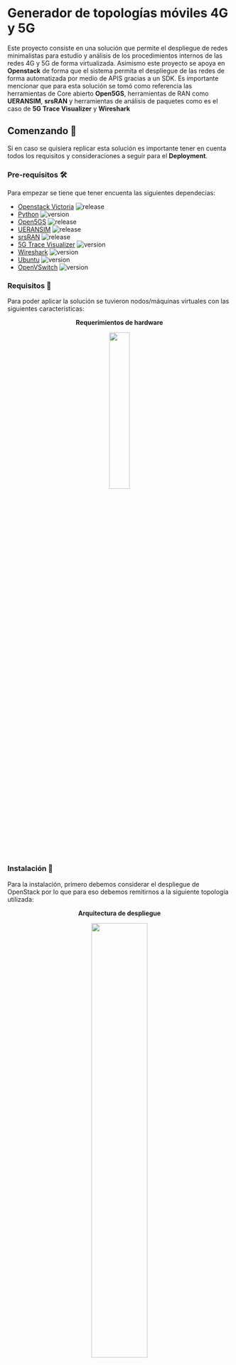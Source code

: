 # Generador de topologías móviles 4G y 5G

Este proyecto consiste en una solución que permite el despliegue de redes minimalistas para estudio y análisis de los procedimientos internos de las redes 4G y 5G 
de forma virtualizada. Asimismo este proyecto se apoya en **Openstack** de forma que el sistema permita el despliegue de las redes de forma automatizada por medio de 
APIS gracias a un SDK. Es importante mencionar que para esta solución se tomó como referencia las herramientas de Core abierto **Open5GS**, herramientas de RAN
como **UERANSIM**,  **srsRAN** y herramientas de análisis de paquetes como es el caso de **5G Trace Visualizer** y **Wireshark**

## Comenzando 🚀

Si en caso se quisiera replicar esta solución es importante tener en cuenta todos los requisitos y consideraciones a seguir para el **Deployment**.


### Pre-requisitos 🛠️

Para empezar se tiene que tener encuenta las siguientes dependecias:

- [Openstack Victoria](https://www.openstack.org/software/victoria/) ![release](https://img.shields.io/badge/version-22.3.0%25-blue)
- [Python](https://www.python.org/downloads/release/python-380/) ![version](https://img.shields.io/badge/version-3.8-blue)
- [Open5GS](https://open5gs.org/open5gs/docs/) ![release](https://img.shields.io/badge/release-2.6.6-blue)
- [UERANSIM](https://github.com/aligungr/UERANSIM) ![release](https://img.shields.io/badge/release-3.2.6-blue)
- [srsRAN](https://www.srslte.com/) ![release](https://img.shields.io/badge/release-23.10-blue)
- [5G Trace Visualizer](https://github.com/telekom/5g-trace-visualizer) ![version](https://img.shields.io/badge/latest-blue)
- [Wireshark](https://www.wireshark.org/docs/relnotes/) ![version](https://img.shields.io/badge/release-4.0.14-blue)
- [Ubuntu](https://releases.ubuntu.com/) ![version](https://img.shields.io/badge/release-20.04LTS-blue)
- [OpenVSwitch](https://docs.openvswitch.org/en/latest/faq/releases/) ![version](https://img.shields.io/badge/release-3.0-blue)

### Requisitos 📘
Para poder aplicar la solución se tuvieron nodos/máquinas virtuales con las siguientes características:
<p align="center"><b>Requerimientos de hardware</b></p>
<p align="center"><img src="https://github.com/AgustinVizcarra/MobileSystemTopologyGenerator/assets/92816809/8bd6b400-cb1b-4e8e-ae33-e9f34326755e" width="30%" height="30%" /></p>

### Instalación 🔧

Para la instalación, primero debemos considerar el despliegue de OpenStack por lo que para eso debemos remitirnos a la siguiente topología utilizada:
<p align="center"><b>Arquitectura de despliegue</b></p>
<p align="center"><img src="https://github.com/AgustinVizcarra/MobileSystemTopologyGenerator/assets/92816809/978c089c-886f-45a2-bbd0-72a828a56a68" width="50%" height="50%" /></p> 

Para seguir con la instalación de esta topología puede apoyarse en la [documentación oficial de Openstack](https://docs.openstack.org/install-guide/) o haciendo consulta al siguiente
a los siguientes pasos en resumido:

- Anadir el repositorio correspondiente a la version usada en el curso ([ref](https://docs.openstack.org/install-guide/environment-packages-ubuntu.html)) e instalar el
cliente openstack de la siguiente forma:
  ```
  # add-apt-repository cloud-archive:victoria
  # apt install python3-openstackclient
  ```
- Base de datos - [MariaDB](https://docs.openstack.org/install-guide/environment-sql-database-ubuntu.html).
- Message Queue - [RabbitMQ](https://docs.openstack.org/install-guide/environment-messaging-ubuntu.html).
- Cache - [Memcached](https://docs.openstack.org/install-guide/environment-memcached-ubuntu.html).
- Key-value Store - [Etcd](https://docs.openstack.org/install-guide/environment-etcd-ubuntu.html).
- Identity - [Keystone](https://docs.openstack.org/keystone/victoria/install/). 
- Image - [Glance](https://docs.openstack.org/glance/victoria/install/).
- Compute - [Nova](https://docs.openstack.org/nova/victoria/install/).
- Networking - [Neutron](https://docs.openstack.org/neutron/victoria/install/), uso de OvS para redes [provider](https://docs.openstack.org/neutron/victoria/admin/deploy-ovs-provider.html#deploy-ovs-provider).
- Dashboard - [Horizon](https://docs.openstack.org/horizon/victoria/install/).

_Teniendo una topología como la siguiente:_

<p align="center"><img src="https://github.com/AgustinVizcarra/MobileSystemTopologyGenerator/assets/92816809/045d25c0-4f79-4c8b-9eef-060d770e8faf" width="50%" height="50%" /></p> 

_Con la topología ya funcional deberá considerar importar las imágenes (de Core y RAN) usando glance y guardarlas en el repositorio para que Openstack pueda acceder a ellas_

```
openstack image create --public \
--disk-format qcow2 --container-format bare \
--file <IMAGE_FILE> --property <IMAGE_METADATA> <NAME>
```
_Ahora para que esta imagen se encuentre disponible y la solución pueda acceder a ellas deberá realizar lo siguiente_
```
openstack image set --public IMAGE_ID
```
> [!IMPORTANT]
> Deberá primero hacer un listado de las imágenes importadas y luego deberá seleccionar el **IMAGE_ID** correspondiente a la imagen que quiera seleccionar
## Integración de OpenStack con el SDK ⚙️

_Para que pueda funcionar el despliegue automatizado vía APIS se debe considerar realizas las siguientes modificaciones en el SDK para que este funcione de forma correcta:_
1. En el archivo **Nova.py**
```
## En la declaración de parámetros del cliente Nova
def __init__(self, auth_token,username, password):
        # Cambiar URL
        self.auth_url = "http://<DIRECCIÓN_IP_CONTROLADOR>:5000/v3" ## Keystone
        self.auth_token = auth_token
        self.username = username
        self.password = password
        self.IdProject = None  # Agregar propiedad IdProject
        self.nova_url = "http://<DIRECCIÓN_IP_CONTROLADOR>:8774" ## Nova
        self.headers = {
            'Content-Type': 'application/json',
            'X-Auth-Token': self.auth_token
        }
        ## cambiar<
        self.providerNetworkID = "<SELF_PROVIDER_NETWORK_ID>" ## Self Provider Network (Example:1457923c-6088-46e9-a184-5cd9b8d097d8)
....
def create_instance_with_multiple_networks(self, nombre, flavor_id, imagen_id,keypair_id, security_group_id,networks):
            ....
            ## Tener en cuenta que según la arquitectura la salida se configura vía IPTables, si en su caso no tuviera la misma arquitectura con un GW
            ## Modifique esta sección según corresponda
            print("[*] Comando para acceder desde Internet a la VM: ssh {usuario}@<DIRECCIÓN_IP_CONTROLADOR> -p "+str(puerto_libre))
            print("[*] Instancia creada de manera exitosa")
            return [nombre,'<DIRECCIÓN_IP_CONTROLADOR>',IP4,puerto_libre]
        else:
            print("Error al crear la instancia:", response.status_code)
            return None
```
2. En el archivo **Neutron.py**

```
## En la declaración de parámetros del cliente de Neutron
def __init__(self, auth_token):
        self.auth_token = auth_token
        ## Cambiar URL
        self.neutron_url = "http://<DIRECCIÓN_IP_CONTROLADOR>:9696/v2.0/"
        self.headers = {
            'Content-Type': 'application/json',
            'X-Auth-Token': self.auth_token
        }
        self.NetworkID = None
```
3. En el archivo **Keystone.py**
```
## En la declaración de parámetros del cliente de Keystone
def __init__(self,username, password):
        self.auth_url = "http://<DIRECCIÓN_IP_CONTROLADOR>:5000/v3"
        self.username = username
        self.password = password
        self.token = None
        self.headers = {'Content-Type': 'application/json'}
        self.UserID = None
        self.ProjectID = None
        self.RolName = None
```
4. En el archivo **Glance.py**
```
## En la declaración de parámetros del cliente de Keystone
def __init__(self,auth_token):
        self.auth_token = auth_token
        self.glance_url = "http://<DIRECCIÓN_IP_CONTROLADOR>:9292/v2"
        self.headers = { 'Content-Type': 'application/json','X-Auth-Token': self.auth_token }
```
5. En el archivo **backend.py**
```
## En el inicio de la instancia se usará el usuario ADMIN para crear las topologías según el proyecto asociado a cada usuario
@app.on_event('startup')
async def startup():
    # Instancio valores
    global neutron,glance,nova
    # Autenticando con Openstack
    username = <ADMIN_USERNAME>
    password = <ADMIN_PASSWORD>
    keystone = KeystoneAuth(username,password)
    token = keystone.get_token()
    token = keystone.updateToken()
    # ADMIN Project ID (cambiar posteriormente)
    project_admin_id = <USER_PROJECT_ID>
    token = keystone.get_token_project(project_admin_id)
    # Instancio los servicios de OpenStack
    nova = NovaClient(token,username,password)
    glance = GlanceClient(token)
    neutron = NeutronClient(token)
...
# Instanciación del servicio de APIs
if __name__ == "__main__":
    import uvicorn
    # Es opcional el uso de certificado SSL en caso desee puede consultar certificados SSL autofirmados con certbot (https://certbot.eff.org/)
    # En este caso el puerto lo puede configurar según corresponda, para nuestro caso se usó el 8888
    # Inicalizando servicio de API
uvicorn.run("backend:app",host="<DIRECCIÓN_IP_CONTROLADOR>",ssl_keyfile=os.environ.get('SSL_KEYFILE'),ssl_certfile=os.environ.get('SSL_CERTFILE'),port=8888,reload=True)
```
> [!NOTE]
> En nuestro caso el servicio fue desplegado en una instancia de uvicorn para su operación, el servicio puede ser operado desde instancias corriendo en contenedores como **Docker** o **Podman**.

> [!WARNING]
> Para evitar problemas de ejecución, verifique que los servicios de Openstack y el orquestador (backend) tenga asignados los privilegios respectivos.
### Realizando Pruebas 🔩

_Para poder ejecutar las pruebas puede hacer uso de clientes HTTPs como el caso de Postman. Para ello puede tomar el siguiente ejemplo de ejecución y la respuesta obtenida del servicio al momento de crear una topología_

<p align="center"><b>Ejemplo de solicitud</b></p>
<p align="center"><img src="https://github.com/AgustinVizcarra/MobileSystemTopologyGenerator/assets/92816809/da8c3471-c5a5-4e79-857f-215acdde119f" width="50%" height="50%" /></p> 

<p align="center"><b>Ejemplo de respuesta</b></p>
<p align="center"><img src="https://github.com/AgustinVizcarra/MobileSystemTopologyGenerator/assets/92816809/6de20655-bad1-4acc-afc2-14fd46bcd336" width="50%" height="50%" /></p> 

_Podrá también validar la creación de la topología ingresando al Dashboard Horizon_

<p align="center"><b>Vista de Horizon</b></p>
<p align="center"><img src="https://github.com/AgustinVizcarra/MobileSystemTopologyGenerator/assets/92816809/c1dbf6ec-ab48-4e00-8475-eef915be6e7b" width="50%" height="50%" /></p> 

## Contacto y/o preguntas 🖇️

Si en caso necesitarás las imágenes usadas para poder desplegar las topologías, dudas o comentarios de mejora sientete libre en escribirnos a **a.vizcarra@pucp.edu.pe** o **ronny.pastor@pucp.edu.pe**. Adicionalmente, si quieres entender como se encuentran configuradas por dentro cada una de las imágenes puedes visitar el **[repositorio de configuraciones](https://github.com/AgustinVizcarra/Gira_4G_5G_Tools)**

## Autores ✒️

_El personal detrás de la formulación, elaboración y ejecución de este proyecto:_

* **[Agustin Vizcarra Lizarbe](https://www.linkedin.com/in/agustin-vizcarra-lizarbe-14275b20b/)**
* **[Ronny Pastor Kolmakov](https://www.linkedin.com/in/ronny-eduardo-pastor-kolmakov-1888211b5/)**

## Licencia 📄

Este proyecto está bajo la GNU GPL v2.0 para más detalles remitase al archivo **LICENSE.GPL**

## Reconocimientos🎁

* Expresamos nuestra más sincero reconocimiento a nuestros asesores **Cesar Santivañez** y **José Rodriguez** ya que sin ellos este proyecto no hubiera sido posible.
* Agradecemos de sobremanera al Grupo de Investigación de Redes Avanzadas (GIRA) por todo el apoyo brindado y por siempre mostrar la mejor disposición para ayudar.
* Agradecemos al equipo de NOKIA USA por la orientación profesional y por el soporte brindado.
* Agradecemos y dedicamos este trabajo a toda la especialidad de Ingeniería de las Telecomunicaciones de la Pontifica Universidad Católica del Perú.
